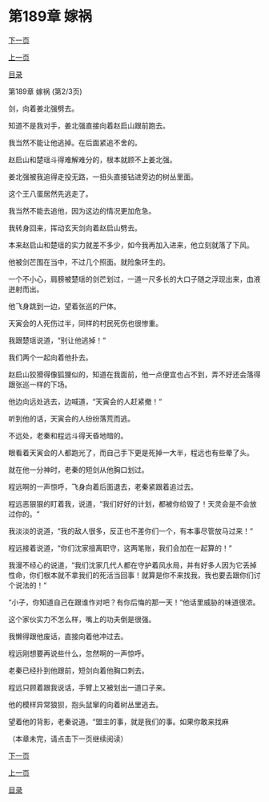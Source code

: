 <h1>第189章    嫁祸</h1>
            <div><p><a href="./566_%E7%AC%AC189%E7%AB%A0_%E5%AB%81%E7%A5%B8.md">下一页</a></p><p><a href="./564_%E7%AC%AC189%E7%AB%A0_%E5%AB%81%E7%A5%B8.md">上一页</a></p><p><a href="../">目录</a></p></div>
            <div><p>第189章    嫁祸 (第2/3页)</p><p>剑，向着姜北强劈去。</p><p>知道不是我对手，姜北强直接向着赵启山跟前跑去。</p><p>我当然不能让他逃掉。在后面紧追不舍的。</p><p>赵启山和楚瑶斗得难解难分的，根本就顾不上姜北强。</p><p>姜北强被我追得走投无路，一扭头直接钻进旁边的树丛里面。</p><p>这个王八蛋居然先逃走了。</p><p>我当然不能去追他，因为这边的情况更加危急。</p><p>我转身回来，挥动玄天剑向着赵启山劈去。</p><p>本来赵启山和楚瑶的实力就差不多少，如今我再加入进来，他立刻就落了下风。</p><p>他被剑芒围在当中，不过几个照面。就险象环生的。</p><p>一个不小心，肩膀被楚瑶的剑芒划过，一道一尺多长的大口子随之浮现出来，血液迸射而出。</p><p>他飞身跳到一边，望着张巡的尸体。</p><p>天寅会的人死伤过半，同样的村民死伤也很惨重。</p><p>我跟楚瑶说道，“别让他逃掉！“</p><p>我们两个一起向着他扑去。</p><p>赵启山狡猾得像狐狸似的，知道在我面前，他一点便宜也占不到，弄不好还会落得跟张巡一样的下场。</p><p>他边向远处逃去，边喊道，“天寅会的人赶紧撤！“</p><p>听到他的话，天寅会的人纷纷落荒而逃。</p><p>不远处，老秦和程远斗得天昏地暗的。</p><p>眼看着天寅会的人都跑光了，而自己手下更是死掉一大半，程远也有些晕了头。</p><p>就在他一分神时，老秦的短剑从他胸口划过。</p><p>程远啊的一声惊呼，飞身向着后面退去，老秦紧跟着追过去。</p><p>程远恶狠狠的盯着我，说道，“我们好好的计划，都被你给毁了！天灵会是不会放过你的。“</p><p>我淡淡的说道，“我的敌人很多，反正也不差你们一个，有本事尽管放马过来！“</p><p>程远接着说道，“你们沈家擅离职守，这两笔账，我们会加在一起算的！“</p><p>我漫不经心的说道，“我们沈家几代人都在守护着风水局，并有好多人因为它丢掉性命，你们根本就不拿我们的死活当回事！就算是你不来找我，我也要去跟你们讨个说法的！“</p><p>“小子，你知道自己在跟谁作对吧？有你后悔的那一天！“他话里威胁的味道很浓。</p><p>这个家伙实力不怎么样，嘴上的功夫倒是很强。</p><p>我懒得跟他废话，直接向着他冲过去。</p><p>程远刚想要再说些什么，忽然啊的一声惊呼。</p><p>老秦已经扑到他跟前，短剑向着他胸口刺去。</p><p>程远只顾着跟我说话，手臂上又被划出一道口子来。</p><p>他的模样异常狼狈，抱头鼠窜的向着树丛里逃去。</p><p>望着他的背影，老秦说道。“盟主的事，就是我们的事。如果你敢来找麻</p><p>（本章未完，请点击下一页继续阅读）</p></div>
            <div><p><a href="./566_%E7%AC%AC189%E7%AB%A0_%E5%AB%81%E7%A5%B8.md">下一页</a></p><p><a href="./564_%E7%AC%AC189%E7%AB%A0_%E5%AB%81%E7%A5%B8.md">上一页</a></p><p><a href="../">目录</a></p></div>